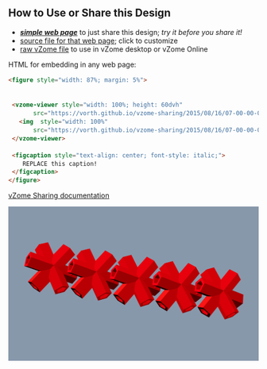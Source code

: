 
## How to Use or Share this Design

 - [***simple web page***](<https://vorth.github.io/vzome-sharing/2015/08/16/07-00-00-000Z-shallowTripleRedBobs-gang5/>) to just share this design; *try it before you share it!*
 - [source file for that web page](<https://github.com/vorth/vzome-sharing/edit/main/2015/08/16/07-00-00-000Z-shallowTripleRedBobs-gang5/index.md>); click to customize
 - [raw vZome file](<https://raw.githubusercontent.com/vorth/vzome-sharing/main/2015/08/16/07-00-00-000Z-shallowTripleRedBobs-gang5/shallowTripleRedBobs-gang5.vZome>) to use in vZome desktop or vZome Online
 
 HTML for embedding in any web page:
 ```html
<figure style="width: 87%; margin: 5%">
  
  
  <vzome-viewer style="width: 100%; height: 60dvh" 
        src="https://vorth.github.io/vzome-sharing/2015/08/16/07-00-00-000Z-shallowTripleRedBobs-gang5/shallowTripleRedBobs-gang5.vZome" >
    <img  style="width: 100%"
        src="https://vorth.github.io/vzome-sharing/2015/08/16/07-00-00-000Z-shallowTripleRedBobs-gang5/shallowTripleRedBobs-gang5.png" >
  </vzome-viewer>

  <figcaption style="text-align: center; font-style: italic;">
     REPLACE this caption!
  </figcaption>
</figure>

 ```

[vZome Sharing documentation](https://vzome.github.io/vzome/sharing.html#how-it-works)

![Image](<shallowTripleRedBobs-gang5.png>)


